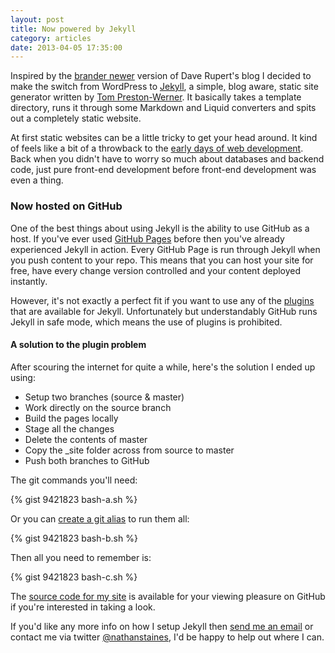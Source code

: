 ```yaml
---
layout: post
title: Now powered by Jekyll
category: articles
date: 2013-04-05 17:35:00
---
```


Inspired by the [brander newer](http://daverupert.com/2012/11/brander-newer/) version of Dave Rupert's blog I decided to make the switch from WordPress to [Jekyll](http://jekyllrb.com/), a simple, blog aware, static site generator written by [Tom Preston-Werner](http://tom.preston-werner.com/). It basically takes a template directory, runs it through some Markdown and Liquid converters and spits out a completely static website.

At first static websites can be a little tricky to get your head around. It kind of feels like a bit of a throwback to the [early days of web development](http://www.w3.org/History/19921103-hypertext/hypertext/WWW/TheProject.html). Back when you didn't have to worry so much about databases and backend code, just pure front-end development before front-end development was even a thing.

### Now hosted on GitHub

One of the best things about using Jekyll is the ability to use GitHub as a host. If you've ever used [GitHub Pages](http://pages.github.com/) before then you've already experienced Jekyll in action. Every GitHub Page is run through Jekyll when you push content to your repo. This means that you can host your site for free, have every change version controlled and your content deployed instantly.

However, it's not exactly a perfect fit if you want to use any of the [plugins](https://github.com/mojombo/jekyll/wiki/Plugins#available-plugins) that are available for Jekyll. Unfortunately but understandably GitHub runs Jekyll in safe mode, which means the use of plugins is prohibited.

<div class="panel panel-info">

  <h4>A solution to the plugin problem</h4>

  <p>After scouring the internet for quite a while, here's the solution I ended up using:</p>

  <ul>
    <li>Setup two branches (source &amp; master)</li>
    <li>Work directly on the source branch</li>
    <li>Build the pages locally</li>
    <li>Stage all the changes</li>
    <li>Delete the contents of master</li>
    <li>Copy the _site folder across from source to master</li>
    <li>Push both branches to GitHub</li>
  </ul>

  <p>The git commands you'll need:</p>

  {% gist 9421823 bash-a.sh %}

  <p>Or you can <a href="http://git-scm.com/book/ch2-7.html#Git-Aliases">create a git alias</a> to run them all:</p>

  {% gist 9421823 bash-b.sh %}

  <p>Then all you need to remember is:</p>

  {% gist 9421823 bash-c.sh %}

</div>

The [source code for my site](https://github.com/nathanstaines/nathanstaines.github.com) is available for your viewing pleasure on GitHub if you're interested in taking a look.

If you'd like any more info on how I setup Jekyll then <a href="mailto:&#110;&#097;&#116;&#104;&#097;&#110;&#064;&#110;&#097;&#116;&#104;&#097;&#110;&#115;&#116;&#097;&#105;&#110;&#101;&#115;&#046;&#099;&#111;&#109;">send me an email</a> or contact me via twitter [@nathanstaines](http://twitter.com/nathanstaines), I'd be happy to help out where I can.
